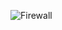 ![Firewall](https://user-images.githubusercontent.com/85625481/194808715-cbba940c-ec59-420a-b903-01fd2ce4ae53.png)
